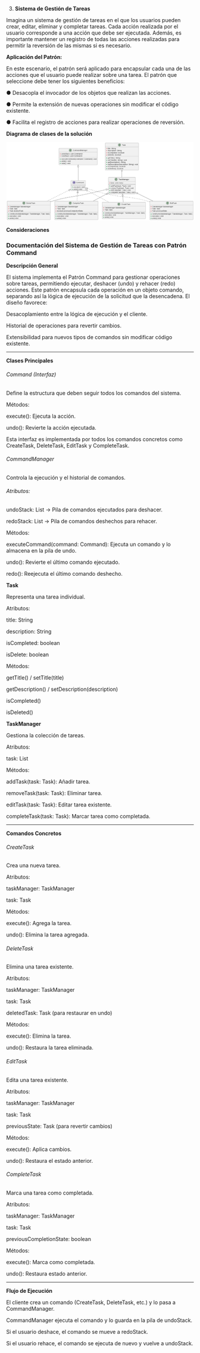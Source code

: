 3. **Sistema de Gestión de Tareas**

Imagina un sistema de gestión de tareas en el que los usuarios pueden crear, editar, eliminar y completar tareas. Cada acción realizada por el usuario corresponde a una acción que debe ser ejecutada. Además, es importante mantener un registro de todas las acciones realizadas para permitir la reversión de las mismas si es necesario.

**Aplicación del Patrón:**

En este escenario, el patrón será aplicado para encapsular cada una de las acciones que el usuario puede realizar sobre una tarea.
El patrón que seleccione debe tener los siguientes beneficios:

● Desacopla el invocador de los objetos que realizan las acciones.

● Permite la extensión de nuevas operaciones sin modificar el código existente.

● Facilita el registro de acciones para realizar operaciones de reversión.

**Diagrama de clases de la solución**

![image](./diagrama-clases.png)

**Consideraciones**

### **Documentación del Sistema de Gestión de Tareas con Patrón Command**

**Descripción General**

El sistema implementa el Patrón Command para gestionar operaciones sobre tareas, permitiendo ejecutar, deshacer (undo) y rehacer (redo) acciones.
Este patrón encapsula cada operación en un objeto comando, separando así la lógica de ejecución de la solicitud que la desencadena.
El diseño favorece:

Desacoplamiento entre la lógica de ejecución y el cliente.

Historial de operaciones para revertir cambios.

Extensibilidad para nuevos tipos de comandos sin modificar código existente.

---

**Clases Principales**

###### *Command (Interfaz)*

Define la estructura que deben seguir todos los comandos del sistema.

Métodos:

execute(): Ejecuta la acción.

undo(): Revierte la acción ejecutada.

Esta interfaz es implementada por todos los comandos concretos como CreateTask, DeleteTask, EditTask y CompleteTask.

###### *CommandManager*

Controla la ejecución y el historial de comandos.

###### Atributos:

undoStack: List<Command> → Pila de comandos ejecutados para deshacer.

redoStack: List<Command> → Pila de comandos deshechos para rehacer.

Métodos:

executeCommand(command: Command): Ejecuta un comando y lo almacena en la pila de undo.

undo(): Revierte el último comando ejecutado.

redo(): Reejecuta el último comando deshecho.

 **Task**
 
Representa una tarea individual.

Atributos:

title: String

description: String

isCompleted: boolean

isDelete: boolean

Métodos:

getTitle() / setTitle(title)

getDescription() / setDescription(description)

isCompleted()

isDeleted()

**TaskManager**

Gestiona la colección de tareas.

Atributos:

task: List<Task>

Métodos:

addTask(task: Task): Añadir tarea.

removeTask(task: Task): Eliminar tarea.

editTask(task: Task): Editar tarea existente.

completeTask(task: Task): Marcar tarea como completada.

---

**Comandos Concretos**
 
######  CreateTask
 
Crea una nueva tarea.

Atributos:

taskManager: TaskManager

task: Task

Métodos:

execute(): Agrega la tarea.

undo(): Elimina la tarea agregada.

###### DeleteTask

Elimina una tarea existente.

Atributos:

taskManager: TaskManager

task: Task

deletedTask: Task (para restaurar en undo)

Métodos:

execute(): Elimina la tarea.

undo(): Restaura la tarea eliminada.

###### EditTask
 
Edita una tarea existente.

Atributos:

taskManager: TaskManager

task: Task

previousState: Task (para revertir cambios)

Métodos:

execute(): Aplica cambios.

undo(): Restaura el estado anterior.

###### CompleteTask

Marca una tarea como completada.

Atributos:

taskManager: TaskManager

task: Task

previousCompletionState: boolean

Métodos:

execute(): Marca como completada.

undo(): Restaura estado anterior.

---

**Flujo de Ejecución**

El cliente crea un comando (CreateTask, DeleteTask, etc.) y lo pasa a CommandManager.

CommandManager ejecuta el comando y lo guarda en la pila de undoStack.

Si el usuario deshace, el comando se mueve a redoStack.

Si el usuario rehace, el comando se ejecuta de nuevo y vuelve a undoStack.